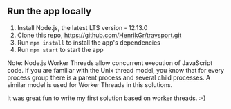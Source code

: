 ## Run the app locally

1. Install Node.js, the latest LTS version - 12.13.0
2. Clone this repo, https://github.com/HenrikGr/travsport.git
3. Run `npm install` to install the app's dependencies
5. Run `npm start` to start the app


Note: Node.js Worker Threads allow concurrent execution of JavaScript code. If you are familiar with the Unix thread 
model, you know that for every process group there is a parent process and several child processes. A similar model is 
used for Worker Threads in this solutions.

It was great fun to write my first solution based on worker threads. :-)
